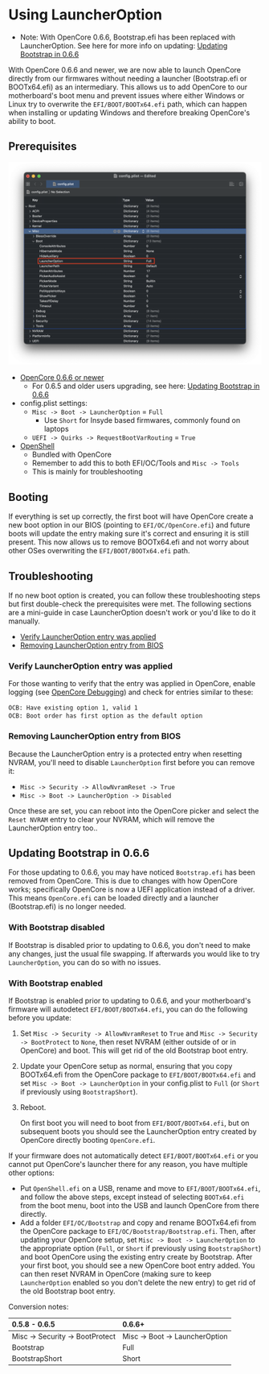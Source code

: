 # Using LauncherOption

* Note: With OpenCore 0.6.6, Bootstrap.efi has been replaced with LauncherOption. See here for more info on updating: [Updating Bootstrap in 0.6.6](#updating-bootstrap-in-0-6-6)

With OpenCore 0.6.6 and newer, we are now able to launch OpenCore directly from our firmwares without needing a launcher (Bootstrap.efi or BOOTx64.efi) as an intermediary. This allows us to add OpenCore to our motherboard's boot menu and prevent issues where either Windows or Linux try to overwrite the `EFI/BOOT/BOOTx64.efi` path, which can happen when installing or updating Windows and therefore breaking OpenCore's ability to boot.

## Prerequisites

![](../images/bootstrap-md/config.png)

* [OpenCore 0.6.6 or newer](https://github.com/acidanthera/OpenCorePkg/releases)
  * For 0.6.5 and older users upgrading, see here: [Updating Bootstrap in 0.6.6](#updating-bootstrap-in-0-6-6)
* config.plist settings:
  * `Misc -> Boot -> LauncherOption` = `Full`
    * Use `Short` for Insyde based firmwares, commonly found on laptops
  * `UEFI -> Quirks -> RequestBootVarRouting` = `True`
* [OpenShell](https://github.com/acidanthera/OpenCorePkg/releases)
  * Bundled with OpenCore
  * Remember to add this to both EFI/OC/Tools and `Misc -> Tools`
  * This is mainly for troubleshooting

## Booting

If everything is set up correctly, the first boot will have OpenCore create a new boot option in our BIOS (pointing to `EFI/OC/OpenCore.efi`) and future boots will update the entry making sure it's correct and ensuring it is still present. This now allows us to remove BOOTx64.efi and not worry about other OSes overwriting the `EFI/BOOT/BOOTx64.efi` path.

## Troubleshooting

If no new boot option is created, you can follow these troubleshooting steps but first double-check the prerequisites were met. The following sections are a mini-guide in case LauncherOption doesn't work or you'd like to do it manually.

* [Verify LauncherOption entry was applied](#verify-launcheroption-entry-was-applied)
* [Removing LauncherOption entry from BIOS](#removing-launcheroption-entry-from-bios)

### Verify LauncherOption entry was applied

For those wanting to verify that the entry was applied in OpenCore, enable logging (see [OpenCore Debugging](https://dortania.github.io/OpenCore-Install-Guide/troubleshooting/debug.html)) and check for entries similar to these:

```
OCB: Have existing option 1, valid 1
OCB: Boot order has first option as the default option
```

### Removing LauncherOption entry from BIOS

Because the LauncherOption entry is a protected entry when resetting NVRAM, you'll need to disable `LauncherOption` first before you can remove it:

* `Misc -> Security -> AllowNvramReset -> True`
* `Misc -> Boot -> LauncherOption -> Disabled`

Once these are set, you can reboot into the OpenCore picker and select the `Reset NVRAM` entry to clear your NVRAM, which will remove the LauncherOption entry too..

## Updating Bootstrap in 0.6.6

For those updating to 0.6.6, you may have noticed `Bootstrap.efi` has been removed from OpenCore. This is due to changes with how OpenCore works; specifically OpenCore is now a UEFI application instead of a driver. This means `OpenCore.efi` can be loaded directly and a launcher (Bootstrap.efi) is no longer needed.

### With Bootstrap disabled

If Bootstrap is disabled prior to updating to 0.6.6, you don't need to make any changes, just the usual file swapping. If afterwards you would like to try `LauncherOption`, you can do so with no issues.

### With Bootstrap enabled

If Bootstrap is enabled prior to updating to 0.6.6, and your motherboard's firmware will autodetect `EFI/BOOT/BOOTx64.efi`, you can do the following before you update:

1. Set `Misc -> Security -> AllowNvramReset` to `True` and `Misc -> Security -> BootProtect` to `None`, then reset NVRAM (either outside of or in OpenCore) and boot. This will get rid of the old Bootstrap boot entry.
2. Update your OpenCore setup as normal, ensuring that you copy BOOTx64.efi from the OpenCore package to `EFI/BOOT/BOOTx64.efi` and set `Misc -> Boot -> LauncherOption` in your config.plist to `Full` (or `Short` if previously using `BootstrapShort`).
3. Reboot.

   On first boot you will need to boot from `EFI/BOOT/BOOTx64.efi`, but on subsequent boots you should see the LauncherOption entry created by OpenCore directly booting `OpenCore.efi`.

If your firmware does not automatically detect `EFI/BOOT/BOOTx64.efi` or you cannot put OpenCore's launcher there for any reason, you have multiple other options:

* Put `OpenShell.efi` on a USB, rename and move to `EFI/BOOT/BOOTx64.efi`, and follow the above steps, except instead of selecting `BOOTx64.efi` from the boot menu, boot into the USB and launch OpenCore from there directly.
* Add a folder `EFI/OC/Bootstrap` and copy and rename BOOTx64.efi from the OpenCore package to `EFI/OC/Bootstrap/Bootstrap.efi`. Then, after updating your OpenCore setup, set `Misc -> Boot -> LauncherOption` to the appropriate option (`Full`, or `Short` if previously using `BootstrapShort`) and boot OpenCore using the existing entry create by Bootstrap. After your first boot, you should see a new OpenCore boot entry added. You can then reset NVRAM in OpenCore (making sure to keep `LauncherOption` enabled so you don't delete the new entry) to get rid of the old Bootstrap boot entry.

Conversion notes:

| 0.5.8 - 0.6.5 | 0.6.6+ |
| :--- | :--- |
| Misc -> Security -> BootProtect | Misc -> Boot -> LauncherOption |
| Bootstrap | Full |
| BootstrapShort | Short |
